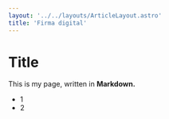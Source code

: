 ```yaml
---
layout: '../../layouts/ArticleLayout.astro'
title: 'Firma digital'
---
```

# Title

This is my page, written in **Markdown.**
- 1
- 2